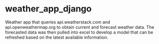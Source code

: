 # weather_app_django
Weather app that queries api.weatherstack.com and api.openweathermap.org to obtain current and forecast weather data. 
The forecasted data was then pulled into excel to develop a model that can be refreshed based on the latest available information. 
